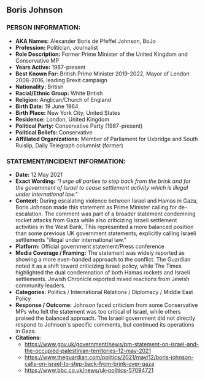 ## Boris Johnson

### PERSON INFORMATION:
- **AKA Names:** Alexander Boris de Pfeffel Johnson, BoJo
- **Profession:** Politician, Journalist
- **Role Description:** Former Prime Minister of the United Kingdom and Conservative MP
- **Years Active:** 1987-present
- **Best Known For:** British Prime Minister 2019-2022, Mayor of London 2008-2016, leading Brexit campaign
- **Nationality:** British
- **Racial/Ethnic Group:** White British
- **Religion:** Anglican/Church of England
- **Birth Date:** 19 June 1964
- **Birth Place:** New York City, United States
- **Residence:** London, United Kingdom
- **Political Party:** Conservative Party (1987-present)
- **Political Beliefs:** Conservative
- **Affiliated Organizations:** Member of Parliament for Uxbridge and South Ruislip, Daily Telegraph columnist (former)

### STATEMENT/INCIDENT INFORMATION:
- **Date:** 12 May 2021
- **Exact Wording:** *"I urge all parties to step back from the brink and for the government of Israel to cease settlement activity which is illegal under international law."*
- **Context:** During escalating violence between Israel and Hamas in Gaza, Boris Johnson made this statement as Prime Minister calling for de-escalation. The comment was part of a broader statement condemning rocket attacks from Gaza while also criticizing Israeli settlement activities in the West Bank. This represented a more balanced position than some previous UK government statements, explicitly calling Israeli settlements "illegal under international law."
- **Platform:** Official government statement/Press conference
- **Media Coverage / Framing:** The statement was widely reported as showing a more even-handed approach to the conflict. The Guardian noted it as a shift toward criticizing Israeli policy, while The Times highlighted the dual condemnation of both Hamas rockets and Israeli settlements. Jewish Chronicle reported mixed reactions from Jewish community leaders.
- **Categories:** Politics / International Relations / Diplomacy / Middle East Policy
- **Response / Outcome:** Johnson faced criticism from some Conservative MPs who felt the statement was too critical of Israel, while others praised the balanced approach. The Israeli government did not directly respond to Johnson's specific comments, but continued its operations in Gaza.
- **Citations:** 
  - https://www.gov.uk/government/news/pm-statement-on-israel-and-the-occupied-palestinian-territories-12-may-2021
  - https://www.theguardian.com/politics/2021/may/12/boris-johnson-calls-on-israel-to-step-back-from-brink-over-gaza
  - https://www.bbc.co.uk/news/uk-politics-57094721